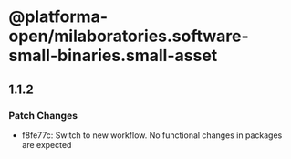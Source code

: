 # @platforma-open/milaboratories.software-small-binaries.small-asset

## 1.1.2

### Patch Changes

- f8fe77c: Switch to new workflow. No functional changes in packages are expected
